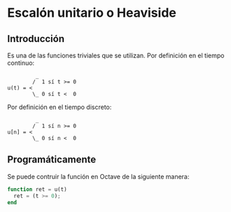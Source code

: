 # Escalón unitario o Heaviside

## Introducción

Es una de las funciones triviales que se utilizan.
Por definición en el tiempo continuo:

```
         _
        /  1 sí t >= 0
u(t) = < 
        \_ 0 sí t <  0

```

Por definición en el tiempo discreto:

```
         _
        /  1 sí n >= 0
u[n] = < 
        \_ 0 sí n <  0

```

## Programáticamente

Se puede contruir la función en Octave de la siguiente manera:

```octave
function ret = u(t)
  ret = (t >= 0);
end
```


